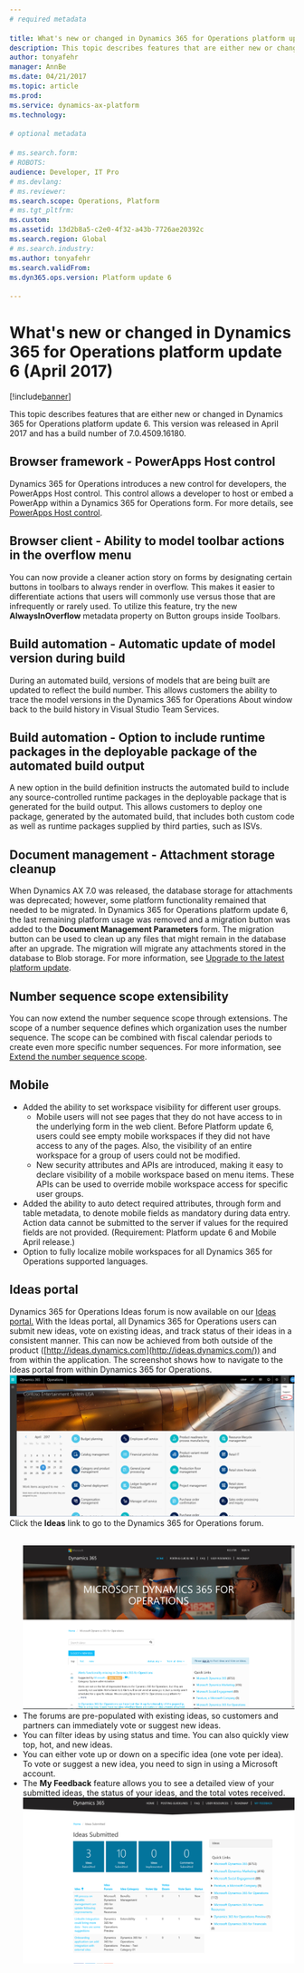 ```yaml
---
# required metadata

title: What's new or changed in Dynamics 365 for Operations platform update 6 (April 2017)
description: This topic describes features that are either new or changed in Dynamics 365 for Operations platform update 6. This version was released in April 2017 and has a build number of 7.0.4509.16180.
author: tonyafehr
manager: AnnBe
ms.date: 04/21/2017
ms.topic: article
ms.prod: 
ms.service: dynamics-ax-platform
ms.technology: 

# optional metadata

# ms.search.form: 
# ROBOTS: 
audience: Developer, IT Pro
# ms.devlang: 
# ms.reviewer: 
ms.search.scope: Operations, Platform
# ms.tgt_pltfrm: 
ms.custom: 
ms.assetid: 13d2b8a5-c2e0-4f32-a43b-7726ae20392c
ms.search.region: Global
# ms.search.industry: 
ms.author: tonyafehr
ms.search.validFrom: 
ms.dyn365.ops.version: Platform update 6

---
```


# What's new or changed in Dynamics 365 for Operations platform update 6 (April 2017)


[!include[banner](../includes/banner.md)]

This topic describes features that are either new or changed in Dynamics 365 for Operations platform update 6. This version was released in April 2017 and has a build number of 7.0.4509.16180.



## Browser framework - PowerApps Host control ##
Dynamics 365 for Operations introduces a new control for developers, the PowerApps Host control. This control allows a developer to host or embed a PowerApp within a Dynamics 365 for Operations form. For more details, see [PowerApps Host control](https://docs.microsoft.com/en-us/dynamics365/unified-operations/dev-itpro/user-interface/powerapps-host-control).

## Browser client - Ability to model toolbar actions in the overflow menu ##
You can now provide a cleaner action story on forms by designating certain buttons in toolbars to always render in overflow. This makes it easier to differentiate actions that users will commonly use versus those that are infrequently or rarely used. To utilize this feature, try the new **AlwaysInOverflow** metadata property on Button groups inside Toolbars.

## Build automation - Automatic update of model version during build ##
During an automated build, versions of models that are being built are updated to reflect the build number. This allows customers the ability to trace the model versions in the Dynamics 365 for Operations About window back to the build history in Visual Studio Team Services.

## Build automation - Option to include runtime packages in the deployable package of the automated build output ##
A new option in the build definition instructs the automated build to include any source-controlled runtime packages in the deployable package that is generated for the build output. This allows customers to deploy one package, generated by the automated build, that includes both custom code as well as runtime packages supplied by third parties, such as ISVs.

## Document management - Attachment storage cleanup
When Dynamics AX 7.0 was released, the database storage for attachments was deprecated; however, some platform functionality remained that needed to be migrated. In Dynamics 365 for Operations platform update 6, the last remaining platform usage was removed and a migration button was added to the **Document Management Parameters** form. The migration button can be used to clean up any files that might remain in the database after an upgrade. The migration will migrate any attachments stored in the database to Blob storage. For more information, see [Upgrade to the latest platform update](../migration-upgrade/upgrade-latest-platform-update.md).

## Number sequence scope extensibility ##
You can now extend the number sequence scope through extensions. The scope of a number sequence defines which organization uses the number sequence. The scope can be combined with fiscal calendar periods to create even more specific number sequences. For more information, see [Extend the number sequence scope](https://docs.microsoft.com/en-us/dynamics365/unified-operations/dev-itpro/extensibility/extend-number-sequence-scope).

## Mobile ##
- Added the ability to set workspace visibility for different user groups.  
  - Mobile users will not see pages that they do not have access to in the underlying form in the web client. Before Platform update 6, users could see empty mobile workspaces if they did not have access to any of the pages. Also, the visibility of an entire workspace for a group of users could not be modified. 
  - New security attributes and APIs are introduced, making it easy to declare visibility of a mobile workspace based on menu items. These APIs can be used to override mobile workspace access for specific user groups.
- Added the ability to auto detect required attributes, through form and table metadata, to denote mobile fields as mandatory during data entry. Action data cannot be submitted to the server if values for the required fields are not provided. (Requirement: Platform update 6 and Mobile April release.) 
- Option to fully localize mobile workspaces for all Dynamics 365 for Operations supported languages.

## Ideas portal ##
Dynamics 365 for Operations Ideas forum is now available on our [Ideas portal.](https://ideas.dynamics.com/ideas/) With the Ideas portal, all Dynamics 365 for Operations users can submit new ideas, vote on existing ideas, and track status of their ideas in a consistent manner. This can now be achieved from both outside of the product ([http://ideas.dynamics.com](http://ideas.dynamics.com/)) and from within the application. The screenshot shows how to navigate to the Ideas portal from within Dynamics 365 for Operations.<br>[![ideas-menu](./media/ideas-menu.png)](./media/ideas-menu.png)<br>Click the **Ideas** link to go to the Dynamics 365 for Operations forum.<ul><br>[![ideas-page](./media/ideas-page.png)](./media/ideas-page.png)<li> The forums are pre-populated with existing ideas, so customers and partners can immediately vote or suggest new ideas.<li>You can filter ideas by using status and time. You can also quickly view top, hot, and new ideas.<li>You can either vote up or down on a specific idea (one vote per idea). To vote or suggest a new idea, you need to sign in using a Microsoft account.<li>The **My Feedback** feature allows you to see a detailed view of your submitted ideas, the status of your ideas, and the total votes received.<br>[![ideas-options](./media/ideas-options.png)](./media/ideas-options.png)<br>


